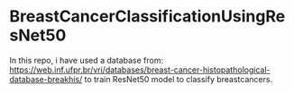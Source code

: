 # BreastCancerClassificationUsingResNet50
In this repo, i have used a database from: https://web.inf.ufpr.br/vri/databases/breast-cancer-histopathological-database-breakhis/ to train ResNet50 model to classify breastcancers.
